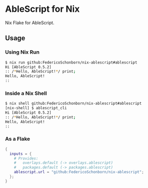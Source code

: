 # AbleScript for Nix

Nix Flake for AbleScript.

## Usage

### Using Nix Run

```sh
$ nix run github:FedericoSchonborn/nix-ablescript#ablescript
Hi [AbleScript 0.5.2]
:: /*Hello, AbleScript!*/ print;
Hello, AbleScript!
::
```

### Inside a Nix Shell

```sh
$ nix shell github:FedericoSchonborn/nix-ablescript#ablescript
[nix-shell] $ ablescript_cli
Hi [AbleScript 0.5.2]
:: /*Hello, AbleScript!*/ print;
Hello, AbleScript!
::
```

### As a Flake

```nix
{
  inputs = {
    # Provides:
    #   overlays.default (-> overlays.ablescript)
    #   packages.default (-> packages.ablescript)
    ablescript.url = "github:FedericoSchonborn/nix-ablescript";
  };
}
```
